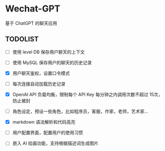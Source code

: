 # Wechat-GPT

基于 ChatGPT 的聊天应用

## TODOLIST

* [ ] 使用 level DB 保存用户聊天的上下文
* [ ] 使用 MySQL 保存用户的聊天的历史记录
* [x] 用户聊天鉴权，设置口令模式
* [ ] 每次连接自动加载历史记录
* [x] OpenAI API 负载均衡，限制每个 API Key 每分钟之内调用次数不超过 15次，防止被封
* [ ] 角色设定，预设一些角色，比如程序员，客服，作家，老师，艺术家...
* [x] markdown 语法解析和代码高亮
* [ ] 用户配置界面，配置用户的使用习惯
* [ ] 嵌入 AI 绘画功能，支持根据描述词生成图片

